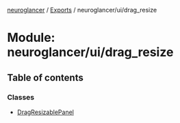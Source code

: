 [neuroglancer](../README.md) / [Exports](../modules.md) / neuroglancer/ui/drag\_resize

# Module: neuroglancer/ui/drag\_resize

## Table of contents

### Classes

- [DragResizablePanel](../classes/neuroglancer_ui_drag_resize.DragResizablePanel.md)
